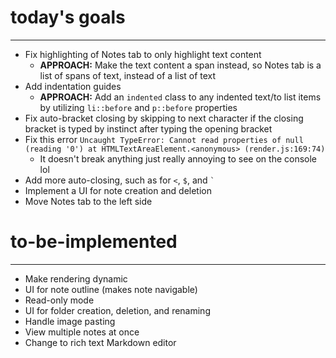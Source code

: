# today's goals
---
- Fix highlighting of Notes tab to only highlight text content 
    - **APPROACH:** Make the text content a span instead, so Notes tab is a list of spans of text, instead of a list of text
- Add indentation guides
    - **APPROACH:** Add an `indented` class to any indented text/to list items by utilizing `li::before` and `p::before` properties
- Fix auto-bracket closing by skipping to next character if the closing bracket is typed by instinct after typing the opening bracket
- Fix this error `Uncaught TypeError: Cannot read properties of null (reading '0') at HTMLTextAreaElement.<anonymous> (render.js:169:74)`
    - It doesn't break anything just really annoying to see on the console lol
- Add more auto-closing, such as for `<`, `$`, and `` ` ``
- Implement a UI for note creation and deletion 
- Move Notes tab to the left side 

# to-be-implemented
---
- Make rendering dynamic
- UI for note outline (makes note navigable)
- Read-only mode
- UI for folder creation, deletion, and renaming
- Handle image pasting
- View multiple notes at once
- Change to rich text Markdown editor